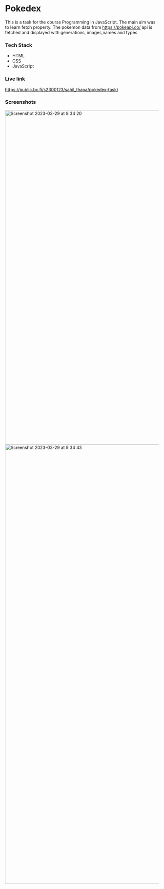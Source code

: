 # Pokedex
This is a task for the course Programming in JavaScript. The main aim was to learn fetch property. The pokemon data from https://pokeapi.co/ api is fetched and displayed with generations, images,names and types.

### Tech Stack
- HTML
- CSS
- JavaScript

### Live link
https://public.bc.fi/s2300123/sahil_thapa/pokedex-task/

### Screenshots

<img width="1093" alt="Screenshot 2023-03-29 at 9 34 20" src="https://user-images.githubusercontent.com/78885935/228446494-5e4d5e5b-15ef-44ea-8204-883476228c9e.png">
<img width="1438" alt="Screenshot 2023-03-29 at 9 34 43" src="https://user-images.githubusercontent.com/78885935/228446505-8254112e-4537-4578-9eaf-c16f5810c8e8.png">
